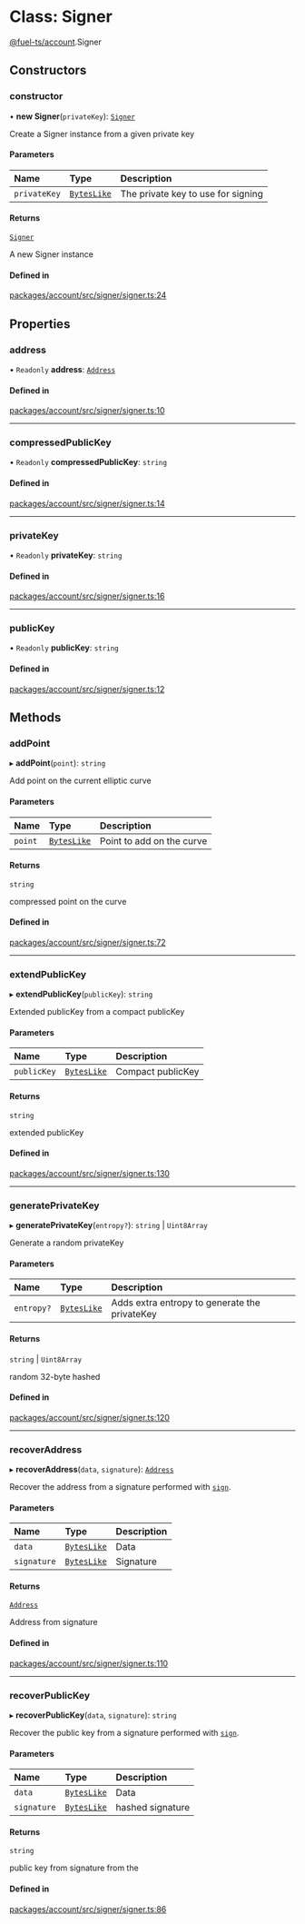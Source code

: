 # Class: Signer

[@fuel-ts/account](/api/Account/index.md).Signer

## Constructors

### constructor

• **new Signer**(`privateKey`): [`Signer`](/api/Account/Signer.md)

Create a Signer instance from a given private key

#### Parameters

| Name | Type | Description |
| :------ | :------ | :------ |
| `privateKey` | [`BytesLike`](/api/Interfaces/index.md#byteslike) | The private key to use for signing |

#### Returns

[`Signer`](/api/Account/Signer.md)

A new Signer instance

#### Defined in

[packages/account/src/signer/signer.ts:24](https://github.com/FuelLabs/fuels-ts/blob/067580a5/packages/account/src/signer/signer.ts#L24)

## Properties

### address

• `Readonly` **address**: [`Address`](/api/Address/Address.md)

#### Defined in

[packages/account/src/signer/signer.ts:10](https://github.com/FuelLabs/fuels-ts/blob/067580a5/packages/account/src/signer/signer.ts#L10)

___

### compressedPublicKey

• `Readonly` **compressedPublicKey**: `string`

#### Defined in

[packages/account/src/signer/signer.ts:14](https://github.com/FuelLabs/fuels-ts/blob/067580a5/packages/account/src/signer/signer.ts#L14)

___

### privateKey

• `Readonly` **privateKey**: `string`

#### Defined in

[packages/account/src/signer/signer.ts:16](https://github.com/FuelLabs/fuels-ts/blob/067580a5/packages/account/src/signer/signer.ts#L16)

___

### publicKey

• `Readonly` **publicKey**: `string`

#### Defined in

[packages/account/src/signer/signer.ts:12](https://github.com/FuelLabs/fuels-ts/blob/067580a5/packages/account/src/signer/signer.ts#L12)

## Methods

### addPoint

▸ **addPoint**(`point`): `string`

Add point on the current elliptic curve

#### Parameters

| Name | Type | Description |
| :------ | :------ | :------ |
| `point` | [`BytesLike`](/api/Interfaces/index.md#byteslike) | Point to add on the curve |

#### Returns

`string`

compressed point on the curve

#### Defined in

[packages/account/src/signer/signer.ts:72](https://github.com/FuelLabs/fuels-ts/blob/067580a5/packages/account/src/signer/signer.ts#L72)

___

### extendPublicKey

▸ **extendPublicKey**(`publicKey`): `string`

Extended publicKey from a compact publicKey

#### Parameters

| Name | Type | Description |
| :------ | :------ | :------ |
| `publicKey` | [`BytesLike`](/api/Interfaces/index.md#byteslike) | Compact publicKey |

#### Returns

`string`

extended publicKey

#### Defined in

[packages/account/src/signer/signer.ts:130](https://github.com/FuelLabs/fuels-ts/blob/067580a5/packages/account/src/signer/signer.ts#L130)

___

### generatePrivateKey

▸ **generatePrivateKey**(`entropy?`): `string` \| `Uint8Array`

Generate a random privateKey

#### Parameters

| Name | Type | Description |
| :------ | :------ | :------ |
| `entropy?` | [`BytesLike`](/api/Interfaces/index.md#byteslike) | Adds extra entropy to generate the privateKey |

#### Returns

`string` \| `Uint8Array`

random 32-byte hashed

#### Defined in

[packages/account/src/signer/signer.ts:120](https://github.com/FuelLabs/fuels-ts/blob/067580a5/packages/account/src/signer/signer.ts#L120)

___

### recoverAddress

▸ **recoverAddress**(`data`, `signature`): [`Address`](/api/Address/Address.md)

Recover the address from a signature performed with [`sign`](#sign).

#### Parameters

| Name | Type | Description |
| :------ | :------ | :------ |
| `data` | [`BytesLike`](/api/Interfaces/index.md#byteslike) | Data |
| `signature` | [`BytesLike`](/api/Interfaces/index.md#byteslike) | Signature |

#### Returns

[`Address`](/api/Address/Address.md)

Address from signature

#### Defined in

[packages/account/src/signer/signer.ts:110](https://github.com/FuelLabs/fuels-ts/blob/067580a5/packages/account/src/signer/signer.ts#L110)

___

### recoverPublicKey

▸ **recoverPublicKey**(`data`, `signature`): `string`

Recover the public key from a signature performed with [`sign`](#sign).

#### Parameters

| Name | Type | Description |
| :------ | :------ | :------ |
| `data` | [`BytesLike`](/api/Interfaces/index.md#byteslike) | Data |
| `signature` | [`BytesLike`](/api/Interfaces/index.md#byteslike) | hashed signature |

#### Returns

`string`

public key from signature from the

#### Defined in

[packages/account/src/signer/signer.ts:86](https://github.com/FuelLabs/fuels-ts/blob/067580a5/packages/account/src/signer/signer.ts#L86)
